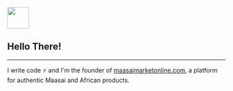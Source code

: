 <img src="https://media.giphy.com/media/VgCDAzcKvsR6OM0uWg/giphy.gif" width="50">

## Hello There!
---- 

<p>
I write code ⚡ and I'm the founder of <a href="https://maasaimarketonline.com" target="_blank">maasaimarketonline.com</a>, a platform for authentic Maasai and African products.
</p>

<!---
your-github-username/your-repo is a ✨ special ✨ repository because its `README.md` (this file) appears on your GitHub profile.
You can click the Preview link to take a look at your changes.
--->
